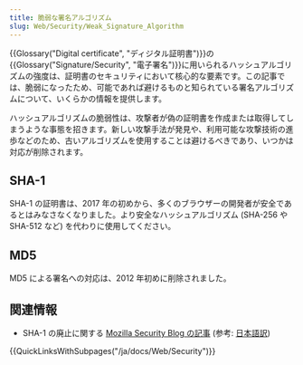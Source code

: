 ```yaml
---
title: 脆弱な署名アルゴリズム
slug: Web/Security/Weak_Signature_Algorithm
---
```

{{Glossary("Digital certificate", "ディジタル証明書")}}の{{Glossary("Signature/Security", "電子署名")}}に用いられるハッシュアルゴリズムの強度は、証明書のセキュリティにおいて核心的な要素です。この記事では、脆弱になったため、可能であれば避けるものと知られている署名アルゴリズムについて、いくらかの情報を提供します。

ハッシュアルゴリズムの脆弱性は、攻撃者が偽の証明書を作成または取得してしまうような事態を招きます。新しい攻撃手法が発見や、利用可能な攻撃技術の進歩などのため、古いアルゴリズムを使用することは避けるべきであり、いつかは対応が削除されます。

## SHA-1

SHA-1 の証明書は、2017 年の初めから、多くのブラウザーの開発者が安全であるとはみなさなくなりました。より安全なハッシュアルゴリズム (SHA-256 や SHA-512 など) を代わりに使用してください。

## MD5

MD5 による署名への対応は、2012 年初めに削除されました。

## 関連情報

- SHA-1 の廃止に関する [Mozilla Security Blog の記事](https://blog.mozilla.org/security/2014/09/23/phasing-out-certificates-with-sha-1-based-signature-algorithms/) (参考: [日本語訳](http://mozsec-jp.hatenablog.jp/entry/2015/10/22/111053))

{{QuickLinksWithSubpages("/ja/docs/Web/Security")}}
